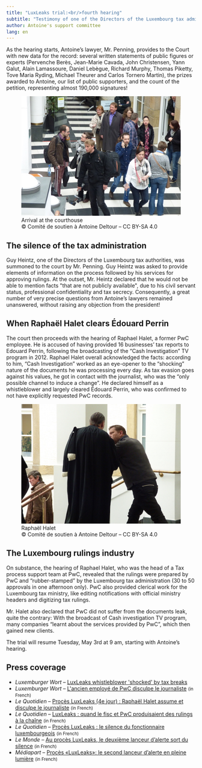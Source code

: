 ```yaml
---
title: "LuxLeaks trial:<br/>fourth hearing"
subtitle: "Testimony of one of the Directors of the Luxembourg tax administration and interrogation of Raphael Halet"
author: Antoine's support committee
lang: en
---
```


As the hearing starts, Antoine’s lawyer, Mr. Penning, provides to the Court with new data for the record: several written statements of public figures or experts (Pervenche Berès, Jean-Marie Cavada, John Christensen, Yann Galut, Alain Lamassoure, Daniel Lebègue, Richard Murphy, Thomas Piketty, Tove Maria Ryding, Michael Theurer and Carlos Tornero Martin), the prizes awarded to Antoine, our list of public supporters, and the count of the petition, representing almost 190,000 signatures!

<figure>
  <img src="/images/news/2016-04-29-arrivee.jpg" alt="Arrival at the courthouse"/>
  <figcaption>Arrival at the courthouse<br/>&copy; Comité de soutien à Antoine Deltour – CC BY-SA 4.0</figcaption>
</figure>

## The silence of the tax administration

Guy Heintz, one of the Directors of the Luxembourg tax authorities, was summoned to the court by Mr. Penning. Guy Heintz was asked to provide elements of information on the process followed by his services for approving rulings. At the outset, Mr. Heintz declared that he would not be able to mention facts "that are not publicly available", due to his civil servant status, professional confidentiality and tax secrecy. Consequently, a great number of very precise questions from Antoine’s lawyers remained unanswered, without raising any objection from the president!

## When Raphaël Halet clears Édouard Perrin

The court then proceeds with the hearing of Raphael Halet, a former PwC employee. He is accused of having provided 16 businesses’ tax reports to Edouard Perrin, following the broadcasting of the “Cash Investigation” TV program in 2012. Raphael Halet overall acknowledged the facts: according to him, “Cash Investigation” worked as an eye-opener to the “shocking” nature of the documents he was processing every day. As tax evasion goes against his values, he got in contact with the journalist, who was the “only possible channel to induce a change”. He declared himself as a whistleblower and largely cleared Édouard Perrin, who was confirmed to not have explicitly requested PwC records.

<figure>
  <img src="/images/news/2016-04-29-halet.jpg" alt="Raphaël Halet, talking to his lawyer."/>
  <figcaption>Raphaël Halet<br/>&copy; Comité de soutien à Antoine Deltour – CC BY-SA 4.0</figcaption>
</figure>

## The Luxembourg rulings industry

On substance, the hearing of Raphael Halet, who was the head of a Tax process support team at PwC, revealed that the rulings were prepared by PwC and “rubber-stamped” by the Luxembourg tax administration (30 to 50 approvals in one afternoon only). PwC also provided clerical work for the Luxembourg tax ministry, like editing notifications with official ministry headers and digitizing tax rulings.

Mr. Halet also declared that PwC did not suffer from the documents leak, quite the contrary: With the broadcast of Cash investigation TV program, many companies “learnt about the services provided by PwC”, which then gained new clients.

The trial will resume Tuesday, May 3rd at 9 am, starting with Antoine’s hearing.

## Press coverage

- _Luxemburger Wort_ – [LuxLeaks whistleblower 'shocked' by tax breaks](http://www.wort.lu/en/business/day-four-of-luxleaks-trial-luxleaks-whistleblower-shocked-by-tax-breaks-57234c9e1bea9dff8fa76e86)
- _Luxemburger Wort_ – [L'ancien employé de PwC disculpe le journaliste](http://www.wort.lu/fr/economie/proces-luxleaks-l-ancien-employe-de-pwc-disculpe-le-journaliste-572342221bea9dff8fa76e7c) <small>(in French)</small>
- _Le Quotidien_ – [Procès LuxLeaks (4e jour) : Raphaël Halet assume et disculpe le journaliste](http://www.lequotidien.lu/affaire-luxleaks/proces-luxleaks-4e-jour-raphael-halet-assume-et-disculpe-le-journaliste/) <small>(in French)</small>
- _Le Quotidien_ – [LuxLeaks : quand le fisc et PwC produisaient des rulings à la chaîne](http://www.lequotidien.lu/affaire-luxleaks/luxleaks-halet-deballe-tout-sur-le-tamponnage-des-rulings-a-la-chaine/) <small>(in French)</small>
- _Le Quotidien_ – [Procès LuxLeaks : le silence du fonctionnaire luxembourgeois](http://www.lequotidien.lu/affaire-luxleaks/proces-luxleaks-le-silence-du-fonctionnaire-luxembourgeois/) <small>(in French)</small>
- _Le Monde_ – [Au procès LuxLeaks, le deuxième lanceur d’alerte sort du silence](http://www.lemonde.fr/evasion-fiscale/article/2016/04/29/au-proces-luxleaks-le-deuxieme-lanceur-d-alerte-sort-du-silence_4911191_4862750.html) <small>(in French)</small>
- _Médiapart_ – [Procès «LuxLeaks»: le second lanceur d’alerte en pleine lumière](https://www.mediapart.fr/journal/economie/290416/proces-luxleaks-le-second-lanceur-d-alerte-en-pleine-lumiere) <small>(in French)</small>
